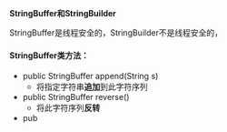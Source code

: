 **StringBuffer和StringBuilder**

StringBuffer是线程安全的，StringBuilder不是线程安全的，

#### StringBuffer类方法：

- public StringBuffer append(String s)
  - 将指定字符串**追加**到此字符序列
- public StringBuffer reverse()
  - 将此字符序列**反转**
- pub